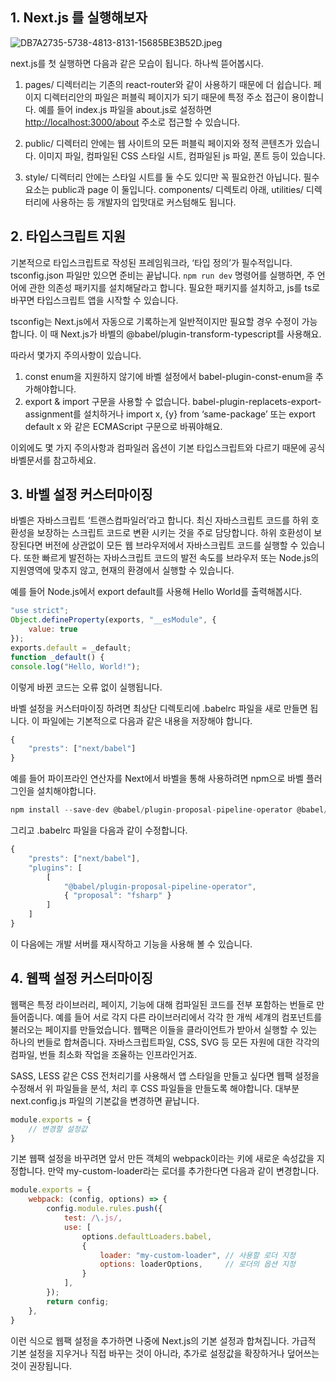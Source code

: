 ## 1. Next.js 를 실행해보자

![DB7A2735-5738-4813-8131-15685BE3B52D.jpeg](..%2F..%2F..%2F..%2FPictures%2FPhotos%20Library.photoslibrary%2Foriginals%2FD%2FDB7A2735-5738-4813-8131-15685BE3B52D.jpeg)

  next.js를 첫 실행하면 다음과 같은 모습이 됩니다.
하나씩 뜯어봅시다.

1) pages/ 디렉터리는 기존의 react-router와 같이  사용하기 때문에 더 쉽습니다.
페이지 디렉터리안의 파일은 퍼블릭 페이지가 되기 때문에 특정 주소 접근이 용이합니다.
예를 들어 index.js 파일을 about.js로 설정하면 [http://localhost:3000/about](http://localhost:3000/about) 주소로 접근할 수 있습니다.

2) public/ 디렉터리 안에는 웹 사이트의 모든 퍼블릭 페이지와 정적 콘텐츠가 있습니다.
이미지 파일, 컴파일된 CSS 스타일 시트, 컴파일된 js 파일, 폰트 등이 있습니다.

3) style/ 디렉터리 안에는 스타일 시트를 둘 수도 있디만 꼭 필요한건 아닙니다.
필수 요소는 public과 page 이 둘입니다.
components/ 디렉토리 아래, utilities/ 디렉터리에 사용하는 등 개발자의 입맛대로 커스텀해도 됩니다.

## 2. 타입스크립트 지원

  기본적으로 타입스크립트로 작성된 프레임워크라, ‘타입 정의’가 필수적입니다.
tsconfig.json 파일만 있으면 준비는 끝납니다.
`npm run dev` 명령어를 실행하면, 주 언어에 관한 의존성 패키지를 설치해달라고 합니다.
필요한 패키지를 설치하고, js를 ts로 바꾸면 타입스크립트 앱을 시작할 수 있습니다.

  tsconfig는 Next.js에서 자동으로 기록하는게 일반적이지만 필요할 경우 수정이 가능합니다.
이 때 Next.js가 바벨의 @babel/plugin-transform-typescript를 사용해요.

따라서 몇가지 주의사항이 있습니다.

1) const enum을 지원하지 않기에 바벨 설정에서 babel-plugin-const-enum을 추가해야합니다.
2) export & import 구문을 사용할 수 없습니다.
   babel-plugin-replacets-export-assignment를 설치하거나
   import x, {y} from ‘same-package’ 또는 export default x 와 같은 ECMAScript 구문으로 바꿔야해요.

이외에도 몇 가지 주의사항과 컴파일러 옵션이 기본 타입스크립트와 다르기 때문에 공식 바벨문서를 참고하세요.

## 3. 바벨 설정 커스터마이징

  바벨은 자바스크립트 ‘트랜스컴파일러’라고 합니다.
최신 자바스크립트 코드를 하위 호환성을 보장하는 스크립트 코드로 변환 시키는 것을 주로 담당합니다.
하위 호환성이 보장된다면 버전에 상관없이 모든 웹 브라우저에서 자바스크립트 코드를 실행할 수 있습니다.
또한 빠르게 발전하는 자바스크립트 코드의 발전 속도를 브라우저 또는 Node.js의 지원영역에 맞추지 않고,
현재의 환경에서 실행할 수 있습니다.

예를 들어 Node.js에서 export default를 사용해 Hello World를 출력해봅시다.

```jsx
"use strict";
Object.defineProperty(exports, "__esModule", {
	value: true
});
exports.default = _default;
function _default() {
console.log("Hello, World!");
```

이렇게 바뀐 코드는 오류 없이 실행됩니다.

  바벨 설정을 커스터마이징 하려면 최상단 디렉토리에 .babelrc 파일을 새로 만들면 됩니다.
이 파일에는 기본적으로 다음과 같은 내용을 저장해야 합니다.

```jsx
{
	"prests": ["next/babel"]
}
```

예를 들어  파이프라인 연산자를 Next에서 바벨을 통해 사용하려면 npm으로 바벨 플러그인을 설치해야합니다.

```jsx
npm install --save-dev @babel/plugin-proposal-pipeline-operator @babel/core
```

그리고 .babelrc 파일을 다음과 같이 수정합니다.

```jsx
{
	"prests": ["next/babel"],
	"plugins": [
		[
			"@babel/plugin-proposal-pipeline-operator",
			{ "proposal": "fsharp" }
		]
	]
}
```

이 다음에는 개발 서버를 재시작하고 기능을 사용해 볼 수 있습니다.

## 4. 웹팩 설정 커스터마이징

  웹팩은 특정 라이브러리, 페이지, 기능에 대해 컴파일된 코드를 전부 포함하는 번들로 만들어줍니다.
예를 들어 서로 각지 다른 라이브러리에서 각각 한 개씩 세걔의 컴포넌트를 불러오는 페이지를 만들었습니다.
웹팩은 이들을 클라이언트가 받아서 실행할 수 있는 하나의 번들로 합쳐줍니다.
자바스크립트파일, CSS, SVG 등 모든 자원에 대한 각각의 컴파일, 번들 최소화 작업을 조율하는 인프라인거죠.

  SASS, LESS 같은 CSS 전처리기를 사용해서 앱 스타일을 만들고 싶다면
웹팩 설정을 수정해서 위 파일들을 분석, 처리 후 CSS 파일들을 만들도록 해야합니다.
대부분 next.config.js 파일의 기본값을 변경하면 끝납니다.

```jsx
module.exports = {
	// 변경할 설정값
}
```

  기본 웹팩 설정을 바꾸려면 앞서 만든 객체의 webpack이라는 키에 새로운 속성값을 지정합니다.
만약 my-custom-loader라는 로더를 추가한다면 다음과 같이 변경합니다.

```jsx
module.exports = {
	webpack: (config, options) => {
		config.module.rules.push({
			test: /\.js/,
			use: [
				options.defaultLoaders.babel,
				{
					loader: "my-custom-loader", // 사용할 로더 지정
					options: loaderOptions,     // 로더의 옵션 지정
				}
			],
		});
		return config;
	},
}
```

  이런 식으로 웹팩 설정을 추가하면 나중에 Next.js의 기본 설정과 합쳐집니다.
가급적 기본 설정을 지우거나 직접 바꾸는 것이 아니라, 추가로 설정값을 확장하거나 덮어쓰는것이 권장됩니다.